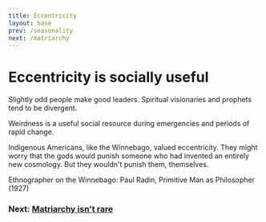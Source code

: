 ```yaml
---
title: Eccentricity
layout: base
prev: /seasonality
next: /matriarchy
---
```


# Eccentricity is socially useful

Slightly odd people make good leaders.
Spiritual visionaries and prophets tend to be divergent.

Weirdness is a useful social resource during emergencies and periods of rapid change.

Indigenous Americans, like the Winnebago, valued eccentricity.
They might worry that the gods would punish someone who had invented an entirely new cosmology.
But they wouldn't punish them, themselves.

Ethnographer on the Winnebago: Paul Radin, Primitive Man as Philosopher (1927)

### Next: [Matriarchy isn't rare](/matriarchy)
